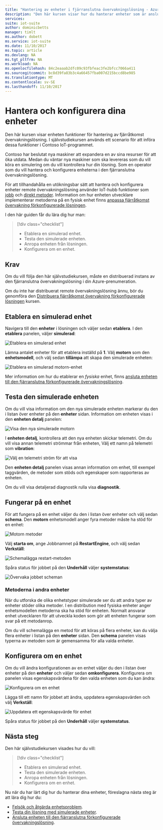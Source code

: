 ```yaml
---
title: "Hantering av enheter i fjärranslutna övervakningslösning - Azure | Microsoft Docs"
description: "Den här kursen visar hur du hanterar enheter som är anslutna till den fjärranslutna övervakningslösning."
services: 
suite: iot-suite
author: dominicbetts
manager: timlt
ms.author: dobett
ms.service: iot-suite
ms.date: 11/10/2017
ms.topic: article
ms.devlang: NA
ms.tgt_pltfrm: NA
ms.workload: NA
ms.openlocfilehash: 84c2eaaab2dfc09c93fbfeac3fe2bfcc7066a411
ms.sourcegitcommit: bc8d39fa83b3c4a66457fba007d215bccd8be985
ms.translationtype: MT
ms.contentlocale: sv-SE
ms.lasthandoff: 11/10/2017
---
```

# <a name="manage-and-configure-your-devices"></a>Hantera och konfigurera dina enheter

Den här kursen visar enheten funktioner för hantering av fjärråtkomst övervakningslösning. I självstudiekursen används ett scenario för att införa dessa funktioner i Contoso IoT-programmet.

Contoso har beslutat nya maskiner att expandera en av sina resurser för att öka utdata. Medan du väntar nya maskiner som ska levereras som du vill köra en simulering om du vill kontrollera hur din lösning. Som en operator som du vill hantera och konfigurera enheterna i den fjärranslutna övervakningslösning.

För att tillhandahålla en utökningsbar sätt att hantera och konfigurera enheter remote övervakningslösning använder IoT-hubb funktioner som [jobb](../iot-hub/iot-hub-devguide-jobs.md) och [direkt metoder](../iot-hub/iot-hub-devguide-direct-methods.md). Information om hur enheten utvecklare implementerar metoderna på en fysisk enhet finns [anpassa fjärråtkomst övervakning förkonfigurerade lösningen](iot-suite-remote-monitoring-customize.md).

I den här guiden får du lära dig hur man:

>[!div class="checklist"]
> * Etablera en simulerad enhet.
> * Testa den simulerade enheten.
> * Anropa enheten från lösningen.
> * Konfigurera om en enhet.

## <a name="prerequisites"></a>Krav

Om du vill följa den här självstudiekursen, måste en distribuerad instans av den fjärranslutna övervakningslösning i din Azure-prenumeration.

Om du inte har distribuerat remote övervakningslösning ännu, bör du genomföra den [Distribuera fjärråtkomst övervakning förkonfigurerade lösningen](iot-suite-remote-monitoring-deploy.md) kursen.

## <a name="provision-a-simulated-device"></a>Etablera en simulerad enhet

Navigera till den **enheter** i lösningen och väljer sedan **etablera**. I den **etablera** panelen, väljer **simulerad**:

![Etablera en simulerad enhet](media/iot-suite-remote-monitoring-manage/devicesprovision.png)

Lämna antalet enheter för att etablera inställd på **1**. Välj **motorn** som den **enhetsmodell**, och välj sedan **tillämpa** att skapa den simulerade enheten:

![Etablera en simulerad motorn-enhet](media/iot-suite-remote-monitoring-manage/devicesprovisionengine.png)

Mer information om hur du etablerar en *fysiska* enhet, finns [ansluta enheten till den fjärranslutna förkonfigurerade övervakningslösning](iot-suite-connecting-devices-node.md).

## <a name="test-the-simulated-device"></a>Testa den simulerade enheten

Om du vill visa information om den nya simulerade enheten markerar du den i listan över enheter på den **enheter** sidan. Information om enheten visas i den **enheten detalj** panelen:

![Visa den nya simulerade motorn](media/iot-suite-remote-monitoring-manage/devicesviewnew.png)

I **enheten detalj**, kontrollera att den nya enheten skickar telemetri. Om du vill visa annan telemetri strömmar från enheten, Välj ett namn på telemetri som **vibration**:

![Välj en telemetri ström för att visa](media/iot-suite-remote-monitoring-manage/devicesvibration.png)

Den **enheten detalj** panelen visas annan information om enhet, till exempel taggvärden, de metoder som stöds och egenskaper som rapporteras av enheten.

Om du vill visa detaljerad diagnostik rulla visa **diagnostik**.

## <a name="act-on-a-device"></a>Fungerar på en enhet

För att fungera på en enhet väljer du den i listan över enheter och välj sedan **schema**. Den **motorn** enhetsmodell anger fyra metoder måste ha stöd för en enhet:

![Motorn metoder](media/iot-suite-remote-monitoring-manage/devicesmethods.png)

Välj **starta om**, ange Jobbnamnet på **RestartEngine**, och välj sedan **Verkställ**:

![Schemalägga restart-metoden](media/iot-suite-remote-monitoring-manage/devicesrestartengine.png)

Spåra status för jobbet på den **Underhåll** väljer **systemstatus**:

![Övervaka jobbet scheman](media/iot-suite-remote-monitoring-manage/maintenancerestart.png)

### <a name="methods-in-other-devices"></a>Metoderna i andra enheter

När du utforska de olika enhetstyper simulerade ser du att andra typer av enheter stöder olika metoder. I en distribution med fysiska enheter anger enhetsmodellen metoderna ska ha stöd för enheten. Normalt ansvarar enhet utvecklaren för att utveckla koden som gör att enheten fungerar som svar på ett metodanrop.

Om du vill schemalägga en metod för att köras på flera enheter, kan du välja flera enheter i listan på den **enheter** sidan. Den **schema** panelen visas typerna av metoden som är gemensamma för alla valda enheter.

## <a name="reconfigure-a-device"></a>Konfigurera om en enhet

Om du vill ändra konfigurationen av en enhet väljer du den i listan över enheter på den **enheter** och väljer sedan **omkonfigurera**. Konfigurera om panelen visas egenskapsvärdena för den valda enheten som du kan ändra:

![Konfigurera om en enhet](media/iot-suite-remote-monitoring-manage/devicesreconfigure.png)

Lägga till ett namn för jobbet att ändra, uppdatera egenskapsvärden och välj **Verkställ**:

![Uppdatera ett egenskapsvärde för enhet](media/iot-suite-remote-monitoring-manage/devicesreconfigurephysical.png)

Spåra status för jobbet på den **Underhåll** väljer **systemstatus**.

## <a name="next-steps"></a>Nästa steg

Den här självstudiekursen visades hur du vill:

<!-- Repeat task list from intro -->
>[!div class="checklist"]
> * Etablera en simulerad enhet.
> * Testa den simulerade enheten.
> * Anropa enheten från lösningen.
> * Konfigurera om en enhet.

Nu när du har lärt dig hur du hanterar dina enheter, föreslagna nästa steg är att lära dig hur du:

* [Felsök och åtgärda enhetsproblem](iot-suite-remote-monitoring-maintain.md).
* [Testa din lösning med simulerade enheter](iot-suite-remote-monitoring-test.md).
* [Ansluta enheten till den fjärranslutna förkonfigurerade övervakningslösning](iot-suite-connecting-devices-node.md).

<!-- Next tutorials in the sequence -->